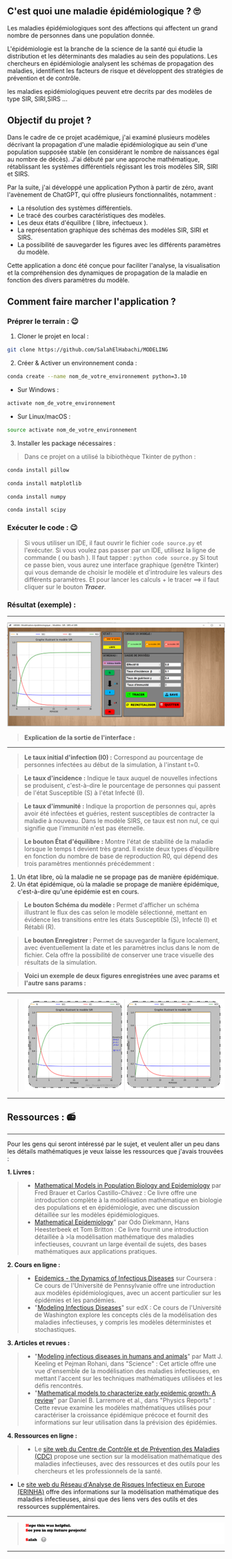 
##  C'est quoi une maladie épidémiologique ?  🙄 
Les maladies épidémiologiques sont des affections qui affectent un grand nombre de personnes dans une population donnée.

L'épidémiologie est la branche de la science de la santé qui étudie la distribution et les déterminants des maladies au sein des populations. Les chercheurs en épidémiologie analysent les schémas de propagation des maladies, identifient les facteurs de risque et développent des stratégies de prévention et de contrôle.

les maladies epidémiologiques peuvent etre decrits par des modèles de type SIR, SIRI,SIRS ...

## Objectif du projet ?
Dans le cadre de ce projet académique, j'ai examiné plusieurs modèles décrivant la propagation d'une maladie épidémiologique au sein d'une population supposée stable (en considérant le nombre de naissances égal au nombre de décès). J'ai débuté par une approche mathématique, rétablissant les systèmes différentiels régissant les trois modèles SIR, SIRI et SIRS.

Par la suite, j'ai développé une application Python à partir de zéro, avant l'avènement de ChatGPT, qui offre plusieurs fonctionnalités, notamment :
- La résolution des systèmes différentiels.
- Le tracé des courbes caractéristiques des modèles.
- Les deux états d'équilibre ( libre, infectueux ).
- La représentation graphique des schémas des modèles SIR, SIRI et SIRS.
- La possibilité de sauvegarder les figures avec les différents paramètres du modèle.

Cette application a donc été conçue pour faciliter l'analyse, la visualisation et la compréhension des dynamiques de propagation de la maladie en fonction des divers paramètres du modèle.

## Comment faire marcher l'application ?
### Préprer le terrain : 😉
1. Cloner le projet en local :
```bash
git clone https://github.com/SalahElHabachi/MODELING
```
2. Créer & Activer un environnement conda :
```bash
conda create --name nom_de_votre_environnement python=3.10

```
 - Sur Windows :
```bash
activate nom_de_votre_environnement
```
 - Sur Linux/macOS :
```bash
source activate nom_de_votre_environnement
```
3. Installer les package nécessaires :
> Dans ce projet on a utilisé la bibiothèque Tkinter de python :

```bash
conda install pillow

```
```bash
conda install matplotlib

```
```bash
conda install numpy

```
```bash
conda install scipy

```
### Exécuter le code : 😉
> Si vous utiliser un IDE, il faut ouvrir le fichier ``code source.py`` et l'exécuter.
> Si vous voulez pas passer par un IDE, utilisez la ligne de commande ( ou bash ). Il faut tapper : ``python code source.py``
> Si tout ce passe bien, vous aurez une interface graphique (genêtre Tkinter) qui vous demande de choisir le modèle et d'introduire les valeurs des différents paramètres.
> Et pour lancer les calculs + le tracer ==> il faut cliquer sur le bouton ***Tracer***.

### Résultat (exemple) : 
---
![Screen de l'interface graphique](https://github.com/SalahElHabachi/MODELING/blob/main/Epidemiological-Modeling/image/exemple.PNG)


>**Explication de la sortie de l'interface :**
---
> **Le taux initial d'infection (I0) :** Correspond au pourcentage de personnes infectées au début de la simulation, à l'instant t=0.

> **Le taux d'incidence :** Indique le taux auquel de nouvelles infections se produisent, c'est-à-dire le pourcentage de personnes qui passent de l'état Susceptible (S) à l'état Infecté (I).

> **Le taux d'immunité :** Indique la proportion de personnes qui, après avoir été infectées et guéries, restent susceptibles de contracter la maladie à nouveau. Dans le modèle SIRS, ce taux est non nul, ce qui signifie que l'immunité n'est pas éternelle.

> **Le bouton État d'équilibre :** Montre l'état de stabilité de la maladie lorsque le temps t devient très grand. Il existe deux types d'équilibre en fonction du nombre de base de reproduction R0, qui dépend des trois paramètres mentionnés précédemment :
  1. Un état libre, où la maladie ne se propage pas de manière épidémique.
  2. Un état épidémique, où la maladie se propage de manière épidémique, c'est-à-dire qu'une épidémie est en cours.

> **Le bouton Schéma du modèle :** Permet d'afficher un schéma illustrant le flux des cas selon le modèle sélectionné, mettant en évidence les transitions entre les états Susceptible (S), Infecté (I) et Rétabli (R).

> **Le bouton Enregistrer :** Permet de sauvegarder la figure localement, avec éventuellement la date et les paramètres inclus dans le nom de fichier. Cela offre la possibilité de conserver une trace visuelle des résultats de la simulation.

> **Voici un exemple de deux figures enregistrées une avec params et l'autre sans params :**
---
> ![Exemple](https://github.com/SalahElHabachi/MODELING/blob/main/Epidemiological-Modeling/image/exemple2.PNG)
---

## Ressources  : 📻


---
Pour les gens qui seront intéressé par le sujet, et veulent aller un peu dans les détails mathématiques je veux laisse les ressources que j'avais trouvées : 


**1. Livres :**
>   - [Mathematical Models in Population Biology and Epidemiology](https://www.academia.edu/42818669/Mathematical_Models_in_Population_Biology_and_Epidemiology20200422_114276_1hkkd3b) par Fred Brauer et Carlos Castillo-Chávez : Ce livre offre une introduction complète à la modélisation mathématique en biologie des populations et en épidémiologie, avec une discussion détaillée sur les modèles épidémiologiques.
>   - [Mathematical Epidemiology](https://link.springer.com/book/10.1007/978-3-540-78911-6)" par Odo Diekmann, Hans Heesterbeek et Tom Britton : Ce livre fournit une introduction détaillée à >la modélisation mathématique des maladies infectieuses, couvrant un large éventail de sujets, des bases mathématiques aux applications pratiques.

**2. Cours en ligne :**
>   - [Epidemics - the Dynamics of Infectious Diseases](https://www.coursera.org/learn/epidemics) sur Coursera : Ce cours de l'Université de Pennsylvanie offre une introduction aux modèles épidémiologiques, avec un accent particulier sur les épidémies et les pandémies.
>   - "[Modeling Infectious Diseases](lien_vers_le_cours)" sur edX : Ce cours de l'Université de Washington explore les concepts clés de la modélisation des maladies infectieuses, y compris les modèles déterministes et stochastiques.

**3. Articles et revues :**
>   - "[Modeling infectious diseases in humans and animals](https://www.jstor.org/stable/j.ctvcm4gk0)" par Matt J. Keeling et Pejman Rohani, dans "Science" : Cet article offre une vue d'ensemble de la modélisation des maladies infectieuses, en mettant l'accent sur les techniques mathématiques utilisées et les défis rencontrés.
>   - "[Mathematical models to characterize early epidemic growth: A review](https://www.sciencedirect.com/science/article/abs/pii/S1571064516300641)" par Daniel B. Larremore et al., dans "Physics Reports" : Cette revue examine les modèles mathématiques utilisés pour caractériser la croissance épidémique précoce et fournit des informations sur leur utilisation dans la prévision des épidémies.

**4. Ressources en ligne :**
>   - Le [site web du Centre de Contrôle et de Prévention des Maladies (CDC)](https://www.cdc.gov/index.htm) propose une section sur la modélisation mathématique des maladies infectieuses, avec des ressources et des outils pour les chercheurs et les professionnels de la santé.
   - Le [site web du Réseau d'Analyse de Risques Infectieux en Europe (ERINHA)](https://erinha.eu/) offre des informations sur la modélisation mathématique des maladies infectieuses, ainsi que des liens vers des outils et des ressources supplémentaires.


---
>![Thanks](https://github.com/SalahElHabachi/MODELING/blob/main/Epidemiological-Modeling/image/thanks.PNG)
---
